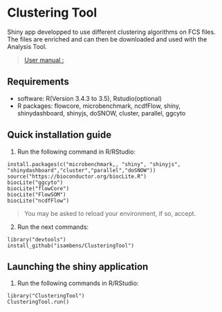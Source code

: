 # Clustering Tool
Shiny app developped to use different clustering algorithms on FCS files. The files are enriched and can then be downloaded and used with the Analysis Tool.
	 
>[User manual :](doc/manual_clusteringtool.pdf)

## Requirements
  * software: R(Version 3.4.3 to 3.5), Rstudio(optional)
  * R packages: flowcore, microbenchmark, ncdfFlow, shiny, shinydashboard, shinyjs, doSNOW, cluster, parallel, ggcyto
  
## Quick installation guide

  1. Run the following command in R/RStudio:
```
install.packages(c("microbenchmark,, "shiny", "shinyjs", "shinydashboard","cluster","parallel","doSNOW"))
source("https://bioconductor.org/biocLite.R")
biocLite("ggcyto")
biocLite("flowCore")
biocLite("FlowSOM")
biocLite("ncdfFlow")
```
  >You may be asked to reload your environment, if so, accept.
  
  2. Run the next commands:
```
library("devtools")
install_github("isambens/ClusteringTool")
```

  
## Launching the shiny application

  1. Run the following commands in R/RStudio:
```
library("ClusteringTool")
ClusteringTool.run()
```  